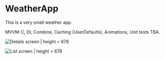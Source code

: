 # WeatherApp
This is a very small weather app. 

MVVM-C, DI, Combine, Caching (UserDefaults), Animations, Unit tests
TBA.

![Details screen](https://github.com/user-attachments/assets/9f8aa51a-1759-44c4-a12d-bacc815652d2) | height = 678

![List screen](https://github.com/user-attachments/assets/c92c44a5-cb4f-4e48-a0ec-1e7d807940ca) | height = 678
